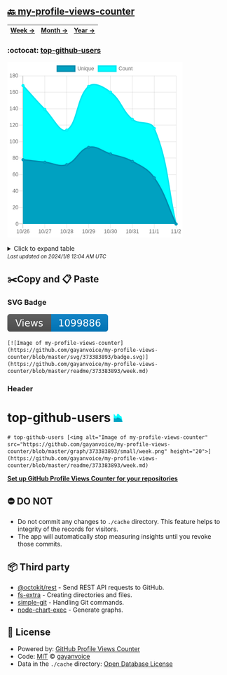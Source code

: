 ## [🔙 my-profile-views-counter](https://github.com/gayanvoice/my-profile-views-counter)
| [**Week →**](https://github.com/gayanvoice/my-profile-views-counter/blob/master/readme/373383893/week.md) | [**Month →**](https://github.com/gayanvoice/my-profile-views-counter/blob/master/readme/373383893/month.md) | [**Year →**](https://github.com/gayanvoice/my-profile-views-counter/blob/master/readme/373383893/year.md) |
| ---- | ---- | ----- |
### :octocat: [top-github-users](https://github.com/gayanvoice/top-github-users)
![Image of my-profile-views-counter](https://github.com/gayanvoice/my-profile-views-counter/blob/master/graph/373383893/large/week.png)

<details>
	<summary>Click to expand table</summary>
	<h2>:calendar: Week Page Views Table</h2>
<table>
	<tr>
		<th>
			Last Updated
		</th>
		<th>
			Unique
		</th>
		<th>
			Count
		</th>
	</tr>
	<tr>
		<td>
			<code>2024/1/8</code>
		</td>
		<td>
			<code>0</code>
		</td>
		<td>
			<code>0</code>
		</td>
	</tr>
	<tr>
		<td>
			<code>2024/1/7</code>
		</td>
		<td>
			<code>338</code>
		</td>
		<td>
			<code>1428</code>
		</td>
	</tr>
	<tr>
		<td>
			<code>2024/1/6</code>
		</td>
		<td>
			<code>311</code>
		</td>
		<td>
			<code>1111</code>
		</td>
	</tr>
	<tr>
		<td>
			<code>2024/1/5</code>
		</td>
		<td>
			<code>419</code>
		</td>
		<td>
			<code>1699</code>
		</td>
	</tr>
	<tr>
		<td>
			<code>2024/1/4</code>
		</td>
		<td>
			<code>497</code>
		</td>
		<td>
			<code>2115</code>
		</td>
	</tr>
	<tr>
		<td>
			<code>2024/1/3</code>
		</td>
		<td>
			<code>438</code>
		</td>
		<td>
			<code>1562</code>
		</td>
	</tr>
	<tr>
		<td>
			<code>2024/1/2</code>
		</td>
		<td>
			<code>457</code>
		</td>
		<td>
			<code>2002</code>
		</td>
	</tr>
	<tr>
		<td>
			<code>2024/1/1</code>
		</td>
		<td>
			<code>287</code>
		</td>
		<td>
			<code>1149</code>
		</td>
	</tr>
</table>

</details>
<small><i>Last updated on 2024/1/8 12:04 AM UTC</i></small>

## ✂️Copy and 📋 Paste
### SVG Badge
[![Image of my-profile-views-counter](https://github.com/gayanvoice/my-profile-views-counter/blob/master/svg/373383893/badge.svg)](https://github.com/gayanvoice/my-profile-views-counter/blob/master/readme/373383893/week.md)
```readme
[![Image of my-profile-views-counter](https://github.com/gayanvoice/my-profile-views-counter/blob/master/svg/373383893/badge.svg)](https://github.com/gayanvoice/my-profile-views-counter/blob/master/readme/373383893/week.md)
```
### Header
# top-github-users [<img alt="Image of my-profile-views-counter" src="https://github.com/gayanvoice/my-profile-views-counter/blob/master/graph/373383893/small/week.png" height="20">](https://github.com/gayanvoice/my-profile-views-counter/blob/master/readme/373383893/week.md)
```readme
# top-github-users [<img alt="Image of my-profile-views-counter" src="https://github.com/gayanvoice/my-profile-views-counter/blob/master/graph/373383893/small/week.png" height="20">](https://github.com/gayanvoice/my-profile-views-counter/blob/master/readme/373383893/week.md)
```
[**Set up GitHub Profile Views Counter for your repositories**](https://github.com/gayanvoice/github-profile-views-counter)
## ⛔ DO NOT
- Do not commit any changes to `./cache` directory. This feature helps to integrity of the records for visitors.
- The app will automatically stop measuring insights until you revoke those commits.
## 📦 Third party

- [@octokit/rest](https://www.npmjs.com/package/@octokit/rest) - Send REST API requests to GitHub.
- [fs-extra](https://www.npmjs.com/package/fs-extra) - Creating directories and files.
- [simple-git](https://www.npmjs.com/package/simple-git) - Handling Git commands.
- [node-chart-exec](https://www.npmjs.com/package/node-chart-exec) - Generate graphs.
## 📄 License
- Powered by: [GitHub Profile Views Counter](https://github.com/gayanvoice/github-profile-views-counter)
- Code: [MIT](./LICENSE) © [gayanvoice](https://github.com/gayanvoice/github-profile-views-counter)
- Data in the `./cache` directory: [Open Database License](https://opendatacommons.org/licenses/odbl/1-0/)